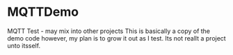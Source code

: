 # MQTTDemo
MQTT Test - may mix into other projects
This is basically a copy of the demo code however, my plan is to grow it out as I test. Its not reallt a project unto itsself.

